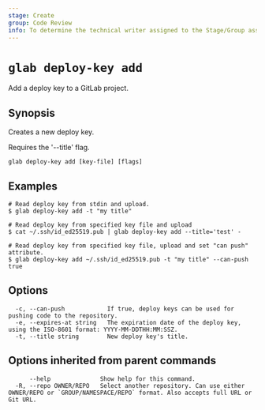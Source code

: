 ```yaml
---
stage: Create
group: Code Review
info: To determine the technical writer assigned to the Stage/Group associated with this page, see https://about.gitlab.com/handbook/product/ux/technical-writing/#assignments
---
```


<!--
This documentation is auto generated by a script.
Please do not edit this file directly. Run `make gen-docs` instead.
-->

# `glab deploy-key add`

Add a deploy key to a GitLab project.

## Synopsis

Creates a new deploy key.

Requires the '--title' flag.

```plaintext
glab deploy-key add [key-file] [flags]
```

## Examples

```console
# Read deploy key from stdin and upload.
$ glab deploy-key add -t "my title"

# Read deploy key from specified key file and upload
$ cat ~/.ssh/id_ed25519.pub | glab deploy-key add --title='test' -

# Read deploy key from specified key file, upload and set "can push" attribute.
$ glab deploy-key add ~/.ssh/id_ed25519.pub -t "my title" --can-push true

```

## Options

```plaintext
  -c, --can-push            If true, deploy keys can be used for pushing code to the repository.
  -e, --expires-at string   The expiration date of the deploy key, using the ISO-8601 format: YYYY-MM-DDTHH:MM:SSZ.
  -t, --title string        New deploy key's title.
```

## Options inherited from parent commands

```plaintext
      --help              Show help for this command.
  -R, --repo OWNER/REPO   Select another repository. Can use either OWNER/REPO or `GROUP/NAMESPACE/REPO` format. Also accepts full URL or Git URL.
```
